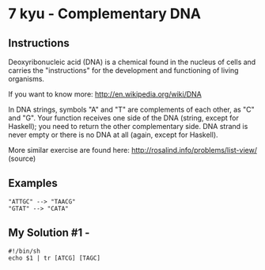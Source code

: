 # 7 kyu - Complementary DNA
## Instructions
Deoxyribonucleic acid (DNA) is a chemical found in the nucleus of cells and carries the "instructions" for the development and functioning of living organisms.

If you want to know more: http://en.wikipedia.org/wiki/DNA

In DNA strings, symbols "A" and "T" are complements of each other, as "C" and "G". Your function receives one side of the DNA (string, except for Haskell); you need to return the other complementary side. DNA strand is never empty or there is no DNA at all (again, except for Haskell).

More similar exercise are found here: http://rosalind.info/problems/list-view/ (source)

## Examples
```
"ATTGC" --> "TAACG"
"GTAT" --> "CATA"
```

## My Solution #1 - 
```shell
#!/bin/sh
echo $1 | tr [ATCG] [TAGC]
```